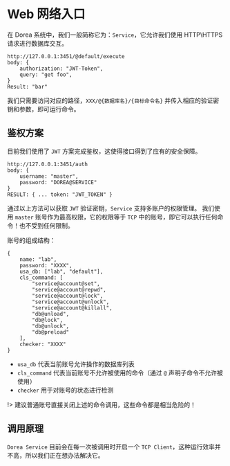 # Web 网络入口

在 Dorea 系统中，我们一般简称它为：`Service`，它允许我们使用 HTTP\HTTPS 请求进行数据库交互。

```
http://127.0.0.1:3451/@default/execute
body: {
    authorization: "JWT-Token",
    query: "get foo",
}
Result: "bar"
```

我们只需要访问对应的路径，`XXX/@{数据库名}/{目标命令名}` 并传入相应的验证密钥和参数，即可运行命令。

## 鉴权方案

目前我们使用了 `JWT` 方案完成鉴权，这使得接口得到了应有的安全保障。

```
http://127.0.0.1:3451/auth
body: {
    username: "master",
    password: "DOREA@SERVICE"
}
RESULT: { ... token: "JWT_TOKEN" }
```

通过以上方法可以获取 `JWT` 验证密钥，`Service` 支持多账户的权限管理。
我们使用 `master` 账号作为最高权限，它的权限等于 `TCP` 中的账号，即它可以执行任何命令！也不受到任何限制。

账号的组成结构：

```
{
    name: "lab",
    password: "XXXX",
    usa_db: ["lab", "default"],
    cls_command: [
        "service@account@set",
        "service@account@repwd",
        "service@account@lock",
        "service@account@unlock",
        "service@account@killall",
        "db@unload",
        "db@lock",
        "db@unlock",
        "db@preload"
    ],
    checker: "XXXX"
}
```

- `usa_db` 代表当前账号允许操作的数据库列表
- `cls_command` 代表当前账号不允许被使用的命令（通过 `@` 声明子命令不允许被使用）
- `checker` 用于对账号的状态进行检测

!> 建议普通账号直接关闭上述的命令调用，这些命令都是相当危险的！

## 调用原理

`Dorea Service` 目前会在每一次被调用时开启一个 `TCP Client`，这种运行效率并不高，所以我们正在想办法解决它。